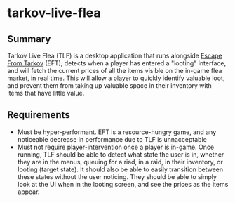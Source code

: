 # tarkov-live-flea

## Summary
Tarkov Live Flea (TLF) is a desktop application that runs alongside [Escape From Tarkov](https://www.escapefromtarkov.com/) (EFT), detects when a player has entered a "looting" interface, and will fetch the current prices of all the items visible on the in-game flea market, in real time. This will allow a player to quickly identify valuable loot, and prevent them from taking up valuable space in their inventory with items that have little value. 

## Requirements 
- Must be hyper-performant. EFT is a resource-hungry game, and any noticeable decrease in performance due to TLF is unnacceptable
- Must not require player-intervention once a player is in-game. Once running, TLF should be able to detect what state the user is in, whether they are in the menus, queuing for a riad, in a raid, in their inventory, or looting (target state). It should also be able to easily transition between these states without the user noticing. They should be able to simply look at the UI when in the looting screen, and see the prices as the items appear. 
